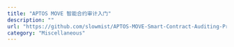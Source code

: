 ```yaml
---
title: "APTOS MOVE 智能合约审计入门"
description: ""
url: "https://github.com/slowmist/APTOS-MOVE-Smart-Contract-Auditing-Primer"
category: "Miscellaneous"
---
```

